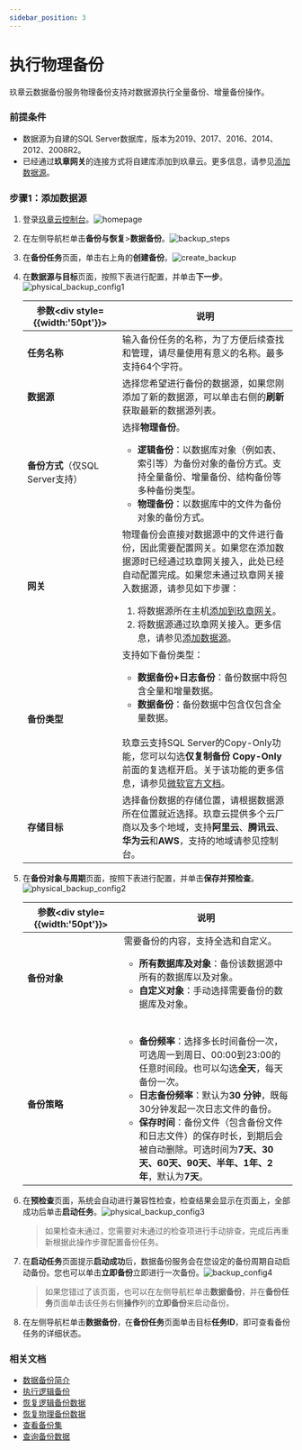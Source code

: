 ```yaml
---
sidebar_position: 3
---
```


# 执行物理备份

玖章云数据备份服务物理备份支持对数据源执行全量备份、增量备份操作。

### 前提条件

- 数据源为自建的SQL Server数据库，版本为2019、2017、2016、2014、2012、2008R2。
- 已经通过**玖章网关**的连接方式将自建库添加到玖章云。更多信息，请参见[添加数据源](../../configuration/datasource.md)。

### 步骤1：添加数据源

1. 登录[玖章云控制台](https://console.9z.cloud)。![homepage](../image/homepage.png)

2. 在左侧导航栏单击**备份与恢复**>**数据备份**。![backup_steps](./../image/backup_steps.png)

3. 在**备份任务**页面，单击右上角的**创建备份**。![create_backup](../image/create_backup.png)

4. 在**数据源与目标**页面，按照下表进行配置，并单击**下一步**。![physical_backup_config1](../image/physical_backup_config1.png)

   | 参数<div style={{width:'50pt'}}></div> | 说明                                                         |
   | -------------------------------------- | ------------------------------------------------------------ |
   | **任务名称**                           | 输入备份任务的名称，为了方便后续查找和管理，请尽量使用有意义的名称。最多支持64个字符。 |
   | **数据源**                             | 选择您希望进行备份的数据源，如果您刚添加了新的数据源，可以单击右侧的**刷新**获取最新的数据源列表。 |
   | **备份方式**（仅SQL Server支持）       | 选择**物理备份**。<ul><li>**逻辑备份**：以数据库对象（例如表、索引等）为备份对象的备份方式。支持全量备份、增量备份、结构备份等多种备份类型。</li><li>**物理备份**：以数据库中的文件为备份对象的备份方式。</li></ul> |
   | **网关**                               | 物理备份会直接对数据源中的文件进行备份，因此需要配置网关。如果您在添加数据源时已经通过玖章网关接入，此处已经自动配置完成。如果您未通过玖章网关接入数据源，请参见如下步骤：<ol><li>将数据源所在主机[添加到玖章网关](../../configuration/gateway.md)。</li><li>将数据源通过玖章网关接入。更多信息，请参见[添加数据源](../../configuration/datasource.md)。</li></ol><!--选择数据源所在主机的网关。由于物理备份是直接对数据库中的文件进行备份，而读取数据源所在主机中的文件需要在该主机中安装网关。如果您未安装，请单击**安装网关**，并根据右侧弹出页面中的安装步骤在数据源所在主机中安装网关。安装完成后，**网关连接示意图**状态显示**本地网关连接成功**。--> |
   | **备份类型**                           | 支持如下备份类型：<ul><li>**数据备份+日志备份**：备份数据中将包含全量和增量数据。</li><li>**数据备份**：备份数据中包含仅包含全量数据。</li></ul><br />玖章云支持SQL Server的Copy-Only功能，您可以勾选**仅复制备份 Copy-Only**前面的复选框开启。关于该功能的更多信息，请参见[微软官方文档](https://learn.microsoft.com/en-us/sql/relational-databases/backup-restore/copy-only-backups-sql-server)。 |
   | **存储目标**                           | 选择备份数据的存储位置，请根据数据源所在位置就近选择。玖章云提供多个云厂商以及多个地域，支持**阿里云**、**腾讯云**、**华为云**和**AWS**，支持的地域请参见控制台。 |

5. 在**备份对象与周期**页面，按照下表进行配置，并单击**保存并预检查**。![physical_backup_config2](../image/physical_backup_config2.png)

   | 参数<div style={{width:'50pt'}}></div> | 说明                                                         |
   | -------------------------------------- | ------------------------------------------------------------ |
   | **备份对象**                           | 需要备份的内容，支持全选和自定义。<ul><li>**所有数据库及对象**：备份该数据源中所有的数据库以及对象。</li><li>**自定义对象**：手动选择需要备份的数据库及对象。</li></ul><br /> |
   | **备份策略**                           | <ul><li>**备份频率**：选择多长时间备份一次，可选周一到周日、00:00到23:00的任意时间段。也可以勾选**全天**，每天备份一次。</li><li>**日志备份频率**：默认为**30 分钟**，既每30分钟发起一次日志文件的备份。</li><li>**保存时间**：备份文件（包含备份文件和日志文件）的保存时长，到期后会被自动删除。可选时间为**7天、30天、60天、90天、半年、1年、2年**，默认为**7天**。</li></ul> |

6. 在**预检查**页面，系统会自动进行兼容性检查，检查结果会显示在页面上，全部成功后单击**启动任务**。![physical_backup_config3](../image/physical_backup_config3.png)

   > 如果检查未通过，您需要对未通过的检查项进行手动排查，完成后再重新根据此操作步骤配置备份任务。

7. 在**启动任务**页面提示**启动成功**后，数据备份服务会在您设定的备份周期自动启动备份。您也可以单击**立即备份**立即进行一次备份。![backup_config4](../image/physical_backup_config4.png)

   > 如果您错过了该页面，也可以在左侧导航栏单击**数据备份**，并在**备份任务**页面单击该任务右侧**操作**列的**立即备份**来启动备份。

8. 在左侧导航栏单击**数据备份**，在**备份任务**页面单击目标**任务ID**，即可查看备份任务的详细状态。

### 相关文档

- [数据备份简介](../intro_back.md)
- [执行逻辑备份](logical_backup.md)
- [恢复逻辑备份数据](../restore/restore_logical_backup.md)
- [恢复物理备份数据](../restore/restore_physical_backup.md)
- [查看备份集](../view_backup_sets.md)
- [查询备份数据](../backup_data_query.md)

